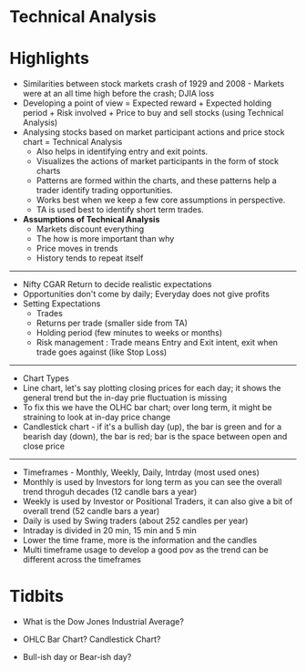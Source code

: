 # Technical Analysis

# Highlights

- Similarities between stock markets crash of 1929 and 2008 - Markets were at an all time high before the crash; DJIA loss
- Developing a point of view = Expected reward + Expected holding period + Risk involved + Price to buy and sell stocks (using Technical Analysis)
- Analysing stocks based on market participant actions and price stock chart = Technical Analysis
  - Also helps in identifying entry and exit points.
  - Visualizes the actions of market participants in the form of stock charts
  - Patterns are formed within the charts, and these patterns help a trader identify trading opportunities.
  - Works best when we keep a few core assumptions in perspective.
  - TA is used best to identify short term trades. 
- **Assumptions of Technical Analysis**
  - Markets discount everything
  - The how is more important than why
  - Price moves in trends
  - History tends to repeat itself
-----------------
- Nifty CGAR Return to decide realistic expectations
- Opportunities don't come by daily; Everyday does not give profits
- Setting Expectations
  - Trades 
  - Returns per trade (smaller side from TA)
  - Holding period (few minutes to weeks or months)
  - Risk management : Trade means Entry and Exit intent, exit when trade goes against (like Stop Loss)
------------
-  Chart Types
-  Line chart, let's say plotting closing prices for each day; it shows the general trend but the in-day prie fluctuation is missing
-  To fix this we have the OLHC bar chart; over long term, it might be straining to look at in-day price change
-  Candlestick chart - if it's a bullish day (up), the bar is green and for a bearish day (down), the bar is red; bar is the space between open and close price
-------------
- Timeframes - Monthly, Weekly, Daily, Intrday (most used ones)
- Monthly is used by Investors for long term as you can see the overall trend throguh decades (12 candle bars a year)
- Weekly is used by Investor or  Positional Traders, it can also give a bit of overall trend (52 candle bars a year)
- Daily is used by Swing traders (about 252 candles per year)
- Intraday is divided in 20 min, 15 min and 5 min
- Lower the time frame, more is the information and the candles
- Multi timeframe usage to develop a good pov as the trend can be different across the timeframes

# Tidbits

- What is the Dow Jones Industrial Average?

- OHLC Bar Chart? Candlestick Chart?

- Bull-ish day or Bear-ish day?
